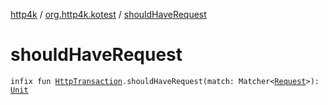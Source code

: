 [http4k](../index.md) / [org.http4k.kotest](index.md) / [shouldHaveRequest](./should-have-request.md)

# shouldHaveRequest

`infix fun `[`HttpTransaction`](../org.http4k.core/-http-transaction/index.md)`.shouldHaveRequest(match: Matcher<`[`Request`](../org.http4k.core/-request/index.md)`>): `[`Unit`](https://kotlinlang.org/api/latest/jvm/stdlib/kotlin/-unit/index.html)